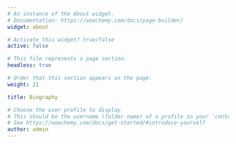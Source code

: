 ```yaml
---
# An instance of the About widget.
# Documentation: https://wowchemy.com/docs/page-builder/
widget: about

# Activate this widget? true/false
active: false

# This file represents a page section.
headless: true

# Order that this section appears on the page.
weight: 21

title: Biography

# Choose the user profile to display
# This should be the username (folder name) of a profile in your `content/authors/` folder.
# See https://wowchemy.com/docs/get-started/#introduce-yourself
author: admin
---
```

